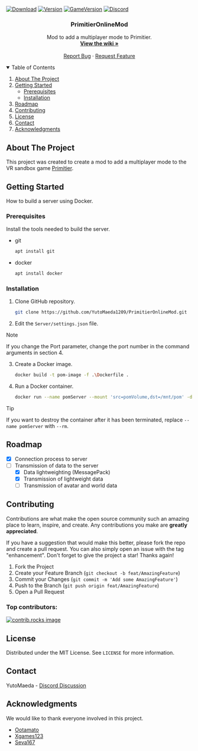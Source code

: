 [![Download][download-shield]][download-url]
[![Version][version-shield]][version-url]
[![GameVersion][gameVersion-shield]][gameVersion-url]
[![Discord][discord-shield]][discord-url]

<div align="center">
<!--   <a href="https://github.com/othneildrew/Best-README-Template">
    <img src="images/logo.png" alt="Logo" width="80" height="80">
  </a> -->

  <h3 align="center">PrimitierOnlineMod</h3>

  <p align="center">
    Mod to add a multiplayer mode to Primitier.
    <br />
    <a href="https://github.com/YutoMaeda1209/PrimitierOnlineMod/wiki"><strong>View the wiki »</strong></a>
    <br />
    <br />
    <a href="https://github.com/YutoMaeda1209/PrimitierOnlineMod/issues/new?labels=bug&template=bug-report---.md">Report Bug</a>
    ·
    <a href="https://github.com/YutoMaeda1209/PrimitierOnlineMod/issues/new?labels=enhancement&template=feature-request---.md">Request Feature</a>
  </p>
</div>

<details open>
  <summary>Table of Contents</summary>
  <ol>
    <li>
      <a href="#about-the-project">About The Project</a>
    </li>
    <li>
      <a href="#getting-started">Getting Started</a>
      <ul>
        <li><a href="#prerequisites">Prerequisites</a></li>
        <li><a href="#installation">Installation</a></li>
      </ul>
    </li>
    <li><a href="#roadmap">Roadmap</a></li>
    <li><a href="#contributing">Contributing</a></li>
    <li><a href="#license">License</a></li>
    <li><a href="#contact">Contact</a></li>
    <li><a href="#acknowledgments">Acknowledgments</a></li>
  </ol>
</details>

## About The Project

This project was created to create a mod to add a multiplayer mode to the VR sandbox game [Primitier](https://store.steampowered.com/app/1745170/Primitier/).

## Getting Started

How to build a server using Docker.

### Prerequisites

Install the tools needed to build the server.

- git
  ```sh
  apt install git
  ```
- docker
  ```sh
  apt install docker
  ```

### Installation

1. Clone GitHub repository.
   ```sh
   git clone https://github.com/YutoMaeda1209/PrimitierOnlineMod.git
   ```
3. Edit the `Server/settings.json` file.
  > [!NOTE]
  > If you change the Port parameter, change the port number in the command arguments in section 4.
3. Create a Docker image.
   ```sh
   docker build -t pom-image -f .\Dockerfile .
   ```
4. Run a Docker container.
   ```sh
   docker run --name pomServer --mount 'src=pomVolume,dst=/mnt/pom' -d -p 54162:54162 -p 54162:54162/udp pom-image
   ```
  > [!TIP]
  > If you want to destroy the container after it has been terminated, replace `--name pomServer` with `--rm`.

## Roadmap

- [x] Connection process to server
- [ ] Transmission of data to the server
  - [x] Data lightweighting (MessagePack)
  - [x] Transmission of lightweight data
  - [ ] Transmission of avatar and world data

## Contributing

Contributions are what make the open source community such an amazing place to learn, inspire, and create. Any contributions you make are **greatly appreciated**.

If you have a suggestion that would make this better, please fork the repo and create a pull request. You can also simply open an issue with the tag "enhancement".
Don't forget to give the project a star! Thanks again!

1. Fork the Project
2. Create your Feature Branch (`git checkout -b feat/AmazingFeature`)
3. Commit your Changes (`git commit -m 'Add some AmazingFeature'`)
4. Push to the Branch (`git push origin feat/AmazingFeature`)
5. Open a Pull Request

### Top contributors:

<a href="https://github.com/YutoMaeda1209/PrimitierOnlineMod/graphs/contributors">
  <img src="https://contrib.rocks/image?repo=YutoMaeda1209/PrimitierOnlineMod" alt="contrib.rocks image" />
</a>

## License

Distributed under the MIT License. See `LICENSE` for more information.

## Contact

YutoMaeda - [Discord Discussion](https://discord.com/channels/968161559387979876/1262816599174549524)

## Acknowledgments

We would like to thank everyone involved in this project.

- [Ootamato](https://github.com/forte1st)
- [Xgames123](https://github.com/Xgames123)
- [Seva167](https://github.com/Seva167)

[download-shield]: https://img.shields.io/badge/Download-latest-blue?style=for-the-badge
[download-url]: https://github.com/YutoMaeda1209/PrimitierOnlineMod/releases/latest
[version-shield]: https://img.shields.io/github/v/release/YutoMaeda1209/PrimitierOnlineMod?style=for-the-badge
[version-url]: https://github.com/YutoMaeda1209/PrimitierOnlineMod/releases
[gameVersion-shield]: https://img.shields.io/badge/Primitier-v1.9.0-limegreen?style=for-the-badge
[gameVersion-url]: https://store.steampowered.com/app/1745170/Primitier/
[discord-shield]: https://img.shields.io/badge/-Discord-gray?style=for-the-badge&logo=Discord&logoColor=white
[discord-url]: https://discord.com/channels/968161559387979876/1262816599174549524
